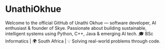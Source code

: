 # UnathiOkhue
Welcome to the official GitHub of Unathi Okhue — software developer, AI enthusiast &amp; founder of Skye. Passionate about building sustainable, intelligent systems using Python, C++, Java &amp; emerging AI tech. 🎓 BSc Informatics | 🌍 South Africa | 💡 Solving real-world problems through code.
